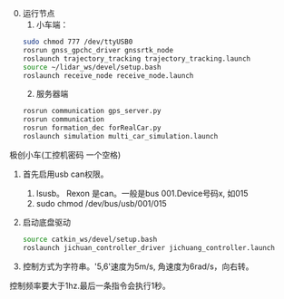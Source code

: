 0. 运行节点
   1. 小车端：
    ```bash
    sudo chmod 777 /dev/ttyUSB0
    rosrun gnss_gpchc_driver gnssrtk_node
    roslaunch trajectory_tracking trajectory_tracking.launch
    source ~/lidar_ws/devel/setup.bash
    roslaunch receive_node receive_node.launch
    ```
   2. 服务器端
    ```bash
    rosrun communication gps_server.py
    rosrun communication 
    rosrun formation_dec forRealCar.py
    roslaunch simulation multi_car_simulation.launch
    ```


极创小车(工控机密码 一个空格)
1. 首先启用usb can权限。
   1. lsusb。 Rexon 是can。一般是bus 001.Device号码x, 如015
   2. sudo chmod /dev/bus/usb/001/015

2. 启动底盘驱动
   ```bash
   source catkin_ws/devel/setup.bash
   roslaunch jichuan_controller_driver jichuang_controller.launch

   ```
3. 控制方式为字符串。'5,6'速度为5m/s, 角速度为6rad/s，向右转。

控制频率要大于1hz.最后一条指令会执行1秒。